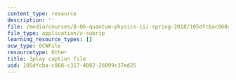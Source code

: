 ```yaml
---
content_type: resource
description: ''
file: /media/courses/8-06-quantum-physics-iii-spring-2018/105dfcbac068c317400226099c37ed25_aY8iTiAfRzs.srt
file_type: application/x-subrip
learning_resource_types: []
ocw_type: OCWFile
resourcetype: Other
title: 3play caption file
uid: 105dfcba-c068-c317-4002-26099c37ed25
---
```

